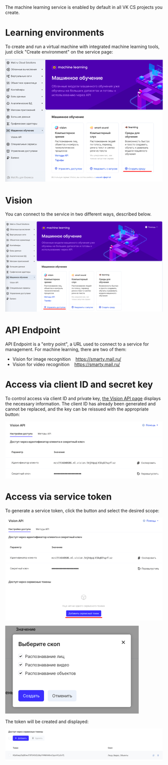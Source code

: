 The machine learning service is enabled by default in all VK CS projects you create.

Learning environments
=====================

To create and run a virtual machine with integrated machine learning tools, just click "Create environment" on the service page:

![](./assets/1599735019527-1599735019527.png)

Vision
======

You can connect to the service in two different ways, described below.

![](./assets/1599679646114-1599679646114.png)

API Endpoint
============

API Endpoint is a "entry point", a URL used to connect to a service for management. For machine learning, there are two of them:

*   Vision for image recognition    https://smarty.mail.ru/
*   Vision for video recognition    https://smarty.mail.ru/

Access via client ID and secret key
===================================

To control access via client ID and private key, [the Vision API page](https://mcs.mail.ru/app/services/machinelearning/vision/access/) displays the necessary information. The client ID has already been generated and cannot be replaced, and the key can be reissued with the appropriate button:

![](./assets/1599679805124-1599679805124.png)

Access via service token
========================

To generate a service token, click the button and select the desired scope:

![](./assets/1599680141538-1599680141538.png)

![](./assets/1599680175820-1599680175820.png)

The token will be created and displayed:

![](./assets/1599680208206-1599680208205.png)